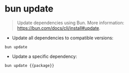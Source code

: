 # bun update

> Update dependencies using Bun.
> More information: <https://bun.com/docs/cli/install#update>.

- Update all dependencies to compatible versions:

`bun update`

- Update a specific dependency:

`bun update {{package}}`
